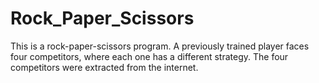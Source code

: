 # Rock_Paper_Scissors
This is a rock-paper-scissors program. A previously trained player faces four competitors, where each one has a different strategy. The four competitors were extracted from the internet.
